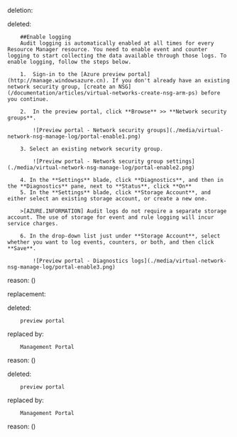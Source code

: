 deletion:

deleted:

		##Enable logging
		Audit logging is automatically enabled at all times for every Resource Manager resource. You need to enable event and counter logging to start collecting the data available through those logs. To enable logging, follow the steps below. 
		
		1.  Sign-in to the [Azure preview portal](http://manage.windowsazure.cn). If you don't already have an existing network security group, [create an NSG](/documentation/articles/virtual-networks-create-nsg-arm-ps) before you continue. 
		
		2.  In the preview portal, click **Browse** >> **Network security groups**.
		
			![Preview portal - Network security groups](./media/virtual-network-nsg-manage-log/portal-enable1.png)
		
		3. Select an existing network security group.
		
			![Preview portal - Network security group settings](./media/virtual-network-nsg-manage-log/portal-enable2.png)
		
		4. In the **Settings** blade, click **Diagnostics**, and then in the **Diagnostics** pane, next to **Status**, click **On**
		5. In the **Settings** blade, click **Storage Account**, and either select an existing storage account, or create a new one.  
		
		>[AZURE.INFORMATION] Audit logs do not require a separate storage account. The use of storage for event and rule logging will incur service charges.
		
		6. In the drop-down list just under **Storage Account**, select whether you want to log events, counters, or both, and then click **Save**.
		
			![Preview portal - Diagnostics logs](./media/virtual-network-nsg-manage-log/portal-enable3.png)

reason: ()

replacement:

deleted:

		preview portal

replaced by:

		Management Portal

reason: ()

deleted:

		preview portal

replaced by:

		Management Portal

reason: ()

